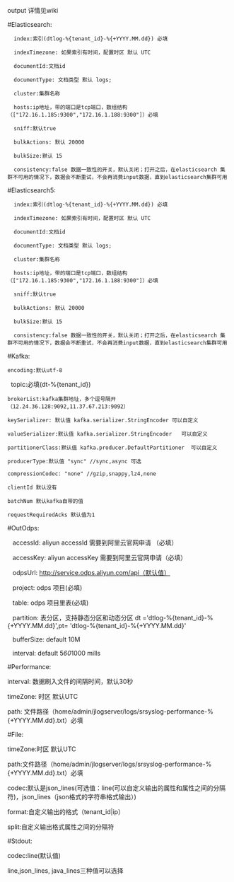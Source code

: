 output 详情见wiki

#Elasticsearch:

      index:索引(dtlog-%{tenant_id}-%{+YYYY.MM.dd}) 必填
    
      indexTimezone: 如果索引有时间，配置时区 默认 UTC

      documentId:文档id
    
      documentType: 文档类型 默认 logs;
    
      cluster:集群名称
    
      hosts:ip地址，带的端口是tcp端口，数组结构（["172.16.1.185:9300","172.16.1.188:9300"]）必填
    
      sniff:默认true
    
      bulkActions: 默认 20000 
    
      bulkSize:默认 15

      consistency:false 数据一致性的开关，默认关闭；打开之后，在elasticsearch 集群不可用的情况下，数据会不断重试，不会再消费input数据，直到elasticsearch集群可用

#Elasticsearch5:

      index:索引(dtlog-%{tenant_id}-%{+YYYY.MM.dd}) 必填
    
      indexTimezone: 如果索引有时间，配置时区 默认 UTC

      documentId:文档id
    
      documentType: 文档类型 默认 logs;
    
      cluster:集群名称
    
      hosts:ip地址，带的端口是tcp端口，数组结构（["172.16.1.185:9300","172.16.1.188:9300"]）必填
    
      sniff:默认true
    
      bulkActions: 默认 20000 
    
      bulkSize:默认 15

      consistency:false 数据一致性的开关，默认关闭；打开之后，在elasticsearch 集群不可用的情况下，数据会不断重试，不会再消费input数据，直到elasticsearch集群可用


#Kafka:

    encoding:默认utf-8
    
    topic:必填(dt-%{tenant_id})

    brokerList:kafka集群地址，多个逗号隔开（12.24.36.128:9092,11.37.67.213:9092）

    keySerializer: 默认值 kafka.serializer.StringEncoder 可以自定义
	
    valueSerializer:默认值 kafka.serializer.StringEncoder	 可以自定义
	
    partitionerClass:默认值 kafka.producer.DefaultPartitioner  可以自定义
	 
    producerType:默认值 "sync" //sync,async 可选
	 
    compressionCodec: "none" //gzip,snappy,lz4,none
	 
    clientId 默认没有
	
    batchNum 默认kafka自带的值
	
    requestRequiredAcks 默认值为1
    
#OutOdps:

    accessId: aliyun accessId 需要到阿里云官网申请 （必填）
    
    accessKey: aliyun accessKey 需要到阿里云官网申请（必填）
    
    odpsUrl: http://service.odps.aliyun.com/api（默认值）
    
    project: odps 项目(必填)
    
    table: odps 项目里表(必填)
    
    partition: 表分区，支持静态分区和动态分区  dt ='dtlog-%{tenant_id}-%{+YYYY.MM.dd}',pt= 'dtlog-%{tenant_id}-%{+YYYY.MM.dd}'
    
    bufferSize: default 10M 
    
    interval: default 5*60*1000 mills
    
#Performance:

   interval: 数据刷入文件的间隔时间，默认30秒

   timeZone: 时区 默认UTC

   path: 文件路径（home/admin/jlogserver/logs/srsyslog-performance-%{+YYYY.MM.dd}.txt）必填

#File:

   timeZone:时区 默认UTC

   path:文件路径（home/admin/jlogserver/logs/srsyslog-performance-%{+YYYY.MM.dd}.txt）必填

   codec:默认是json_lines(可选值：line(可以自定义输出的属性和属性之间的分隔符)，json_lines（json格式的字符串格式输出）)
   
   format:自定义输出的格式（tenant_id|ip）
   
   split:自定义输出格式属性之间的分隔符

#Stdout:

  codec:line(默认值)
  
  line,json_lines, java_lines三种值可以选择

  
  
